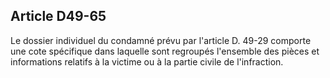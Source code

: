 Article D49-65
----
Le dossier individuel du condamné prévu par l'article D. 49-29 comporte une cote
spécifique dans laquelle sont regroupés l'ensemble des pièces et informations
relatifs à la victime ou à la partie civile de l'infraction.

